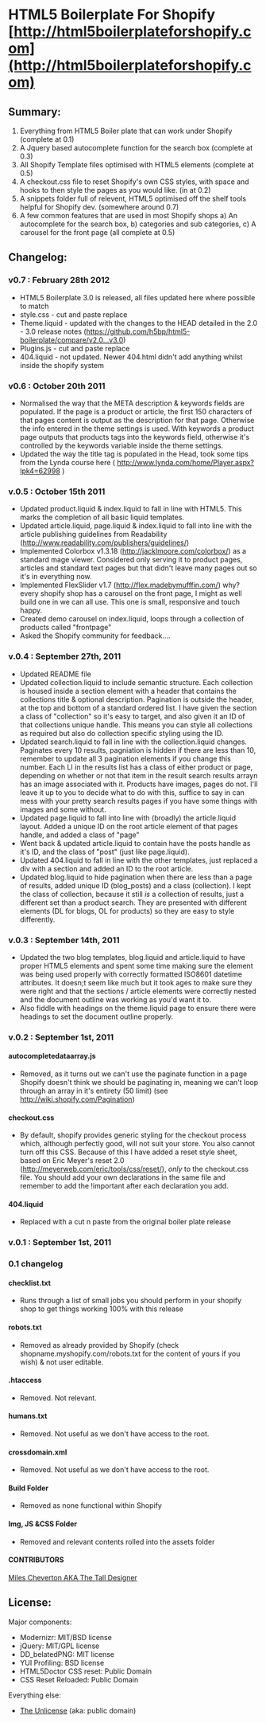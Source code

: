 #  HTML5 Boilerplate For Shopify [http://html5boilerplateforshopify.com](http://html5boilerplateforshopify.com)

## Summary:

1. Everything from HTML5 Boiler plate that can work under Shopify (complete at 0.1)
2. A Jquery based autocomplete function for the search box (complete at 0.3)
3. All Shopify Template files optimised with HTML5 elements (complete at 0.5)
4. A checkout.css file to reset Shopify's own CSS styles, with space and hooks to then style the pages as you would like. (in at 0.2)
5. A snippets folder full of relevent, HTML5 optimised off the shelf tools helpful for Shopify dev. (somewhere around 0.7)
6. A few common features that are used in most Shopify shops a) An autocomplete for the search box, b) categories and sub categories, c) A carousel for the front page  (all complete at 0.5)

## Changelog:

### v0.7 : February 28th 2012
* HTML5 Boilerplate 3.0 is released, all files updated here where possible to match
* style.css - cut and paste replace
* Theme.liquid - updated with the changes to the HEAD detailed in the 2.0 - 3.0 release notes (https://github.com/h5bp/html5-boilerplate/compare/v2.0...v3.0)
* Plugins.js - cut and paste replace
* 404.liquid - not updated. Newer 404.html didn't add anything whilst inside the shopify system


### v0.6 : October 20th 2011
* Normalised the way that the META description & keywords fields are populated. If the page is a product or article, the first 150 characters of that pages content is output as the description for that page. Otherwise the info entered in the theme settings is used. With keywords a product page outputs that products tags into the keywords field, otherwise it's controlled by the keywords variable inside the theme settings.
* Updated the way the title tag is populated in the Head, took some tips from the Lynda course here ( http://www.lynda.com/home/Player.aspx?lpk4=62998 )

### v.0.5 : October 15th 2011
* Updated product.liquid & index.liquid to fall in line with HTML5. This marks the completion of all basic liquid templates.
* Updated article.liquid, page.liquid & index.liquid to fall into line with the article publishing guidelines from Readability (http://www.readability.com/publishers/guidelines/)
* Implemented Colorbox v1.3.18 (http://jacklmoore.com/colorbox/) as a standard mage viewer. Considered only serving it to product pages, articles and standard text pages but that didn't leave many pages out so it's in everything now.
* Implemented FlexSlider v1.7 (http://flex.madebymufffin.com/) why? every shopify shop has a carousel on the front page, I might as well build one in we can all use. This one is small, responsive and touch happy.
* Created demo carousel on index.liquid, loops through a collection of products called "frontpage"
* Asked the Shopify community for feedback....

### v.0.4 : September 27th, 2011
* Updated README file
* Updated collection.liquid to include semantic structure. Each collection is housed inside a section element with a header that contains the collections title & optional description. Pagination is outside the header, at the top and bottom of a standard ordered list. I have given the section a class of "collection" so it's easy to target, and also given it an ID of that collections unique handle. This means you can style all collections as required but also do collection specific styling using the ID.
* Updated search.liquid to fall in line with the collection.liquid changes. Paginates every 10 results, pagniation is hidden if there are less than 10, remember to update all 3 pagination elements if you change this number. Each LI in the results list has a class of either product or page, depending on whether or not that item in the result search results arrayn has an image associated with it. Products have images, pages do not. I'll leave it up to you to decide what to do with this, suffice to say in can mess with your pretty search results pages if you have some things with images and some without.
* Updated page.liquid to fall into line with (broadly) the article.liquid layout. Added a unique ID on the root article element of that pages handle, and added a class of "page"
* Went back & updated article.liquid to contain have the posts handle as it's ID, and the class of "post" (just like page.liquid).
* Updated 404.liquid to fall in line with the other templates, just replaced a div with a section and added an ID to the root article.
* Updated blog.liquid to hide pagination when there are less than a page of results, added unique ID (blog_posts) and a class (collection). I kept the class of collection, because it still *is* a collection of results, just a different set than a product search. They are presented with different elements (DL for blogs, OL for products) so they are easy to style differently.


### v.0.3 : September 14th, 2011
* Updated the two blog templates, blog.liquid and article.liquid to have proper HTML5 elements and spent some time making sure the <time> element was being used properly with correctly formatted ISO8601 datetime attributes. It doesn;t seem like much but it took ages to make sure they were right and that the sections / article elements were correctly nested and the document outline was working as you'd want it to.
* Also fiddle with headings on the theme.liquid page to ensure there were headings to set the document outline properly.

### v.0.2 : September 1st, 2011

#### autocompletedataarray.js
* Removed, as it turns out we can't use the paginate function in a page Shopify doesn't think we should be paginating in, meaning we can't loop through an array in it's entirety (50 limit)
(see http://wiki.shopify.com/Pagination)

#### checkout.css
* By default, shopify provides generic styling for the checkout process which, although perfectly good, will not suit your store. You also cannot turn off this CSS. Because of this I have added a reset style sheet, based on Eric Meyer's reset 2.0 (http://meyerweb.com/eric/tools/css/reset/), *only* to the checkout.css file. You should add your own declarations in the same file and remember to add the !important after each declaration you add.

#### 404.liquid
* Replaced with a cut n paste from the original boiler plate release

### v.0.1 : September 1st, 2011

### 0.1 changelog

#### checklist.txt
* Runs through a list of small jobs you should perform in your shopify shop to get things working 100% with this release

#### robots.txt
* Removed as already provided by Shopify (check shopname.myshopify.com/robots.txt for the content of yours if you wish) & not user editable.

#### .htaccess
* Removed. Not relevant.

#### humans.txt
* Removed. Not useful as we don't have access to the root.

#### crossdomain.xml
* Removed. Not useful as we don't have access to the root.

#### Build Folder
* Removed as none functional within Shopify

#### Img, JS &CSS Folder
* Removed and relevant contents rolled into the assets folder


#### CONTRIBUTORS
[Miles Cheverton AKA The Tall Designer](http://www.thetalldesigner.com) 

## License:

Major components:

* Modernizr: MIT/BSD license
* jQuery: MIT/GPL license
* DD_belatedPNG: MIT license
* YUI Profiling: BSD license
* HTML5Doctor CSS reset: Public Domain
* CSS Reset Reloaded: Public Domain

Everything else:

* [The Unlicense](http://unlicense.org) (aka: public domain)